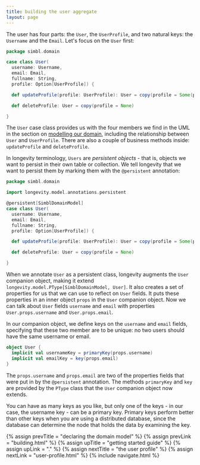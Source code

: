 ```yaml
---
title: building the user aggregate
layout: page
---
```


The user has four parts: the `User`, the `UserProfile`, and two
natural keys: the `Username` and the `Email`.  Let's focus on the
`User` first:

```scala
package simbl.domain

case class User(
  username: Username,
  email: Email,
  fullname: String,
  profile: Option[UserProfile]) {

  def updateProfile(profile: UserProfile): User = copy(profile = Some(profile))

  def deleteProfile: User = copy(profile = None)

}
```

The `User` case class provides us with the four members we find in the UML in the section on
[modelling our domain](modelling.html), including the relationship between `User` and `UserProfile`.
There are also a couple of business methods inside: `updateProfile` and `deleteProfile`.

In longevity terminology, `Users` are _persistent objects_ - that is,
objects we want to persist in their own table or collection. We tell
longevity that we want to persist them by marking them with the
`@persistent` annotation:

```scala
package simbl.domain

import longevity.model.annotations.persistent

@persistent[SimblDomainModel]
case class User(
  username: Username,
  email: Email,
  fullname: String,
  profile: Option[UserProfile]) {

  def updateProfile(profile: UserProfile): User = copy(profile = Some(profile))

  def deleteProfile: User = copy(profile = None)

}
```

When we annotate `User` as a persistent class, longevity augments the `User` companion object,
making it extend `longevity.model.PType[SimblDomainModel, User]`. It also creates a set of
properties for us that we can use to reflect on `User` fields. It puts these properties in an inner
object `props` in the `User` companion object. Now we can talk about `User` fields `username` and
`email` with properties `User.props.username` and `User.props.email`.

In our companion object, we define keys on the `username` and `email`
fields, specifying that these two member are to be unique: no two
users should have the same username or email.

```scala
object User {
  implicit val usernameKey = primaryKey(props.username)
  implicit val emailKey = key(props.email)
}
```

The `props.username` and `props.email` are two of the properties fields that were put in by the
`@persistent` annotation. The methods `primaryKey` and `key` are provided by the `PType` class that
the `User` companion object now extends.

You can have as many keys as you like, but only one of the keys - in
our case, the username key - can be a primary key. Primary keys
perform better than other keys when you are using a distributed
database, since the database can determine the node that holds the
data by examining the key.

{% assign prevTitle = "declaring the domain model" %}
{% assign prevLink  = "building.html" %}
{% assign upTitle   = "getting started guide" %}
{% assign upLink    = "." %}
{% assign nextTitle = "the user profile" %}
{% assign nextLink  = "user-profile.html" %}
{% include navigate.html %}

